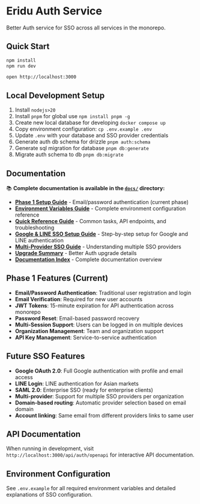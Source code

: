 # Eridu Auth Service

Better Auth service for SSO across all services in the monorepo.

## Quick Start

```bash
npm install
npm run dev
```

```bash
open http://localhost:3000
```

## Local Development Setup

1. Install `nodejs>20`
2. Install `pnpm` for global use `npm install pnpm -g`
3. Create new local database for developing `docker compose up`
4. Copy environment configuration: `cp .env.example .env`
5. Update `.env` with your database and SSO provider credentials
6. Generate auth db schema for drizzle `pnpm auth:schema`
7. Generate sql migration for database `pnpm db:generate`
8. Migrate auth schema to db `pnpm db:migrate`

## Documentation

📚 **Complete documentation is available in the [`docs/`](./docs/) directory:**

- **[Phase 1 Setup Guide](./docs/PHASE_1_SETUP.md)** - Email/password authentication (current phase)
- **[Environment Variables Guide](./docs/ENVIRONMENT_VARIABLES.md)** - Complete environment configuration reference
- **[Quick Reference Guide](./docs/QUICK_REFERENCE.md)** - Common tasks, API endpoints, and troubleshooting
- **[Google & LINE SSO Setup Guide](./docs/GOOGLE_LINE_SETUP.md)** - Step-by-step setup for Google and LINE authentication
- **[Multi-Provider SSO Guide](./docs/MULTI_PROVIDER_SSO_GUIDE.md)** - Understanding multiple SSO providers
- **[Upgrade Summary](./docs/UPGRADE_SUMMARY.md)** - Better Auth upgrade details
- **[Documentation Index](./docs/README.md)** - Complete documentation overview

## Phase 1 Features (Current)

- **Email/Password Authentication**: Traditional user registration and login
- **Email Verification**: Required for new user accounts
- **JWT Tokens**: 15-minute expiration for API authentication across monorepo
- **Password Reset**: Email-based password recovery
- **Multi-Session Support**: Users can be logged in on multiple devices
- **Organization Management**: Team and organization support
- **API Key Management**: Service-to-service authentication

## Future SSO Features

- **Google OAuth 2.0**: Full Google authentication with profile and email access
- **LINE Login**: LINE authentication for Asian markets
- **SAML 2.0**: Enterprise SSO (ready for enterprise clients)
- **Multi-provider**: Support for multiple SSO providers per organization
- **Domain-based routing**: Automatic provider selection based on email domain
- **Account linking**: Same email from different providers links to same user

## API Documentation

When running in development, visit `http://localhost:3000/api/auth/openapi` for interactive API documentation.

## Environment Configuration

See `.env.example` for all required environment variables and detailed explanations of SSO configuration.
